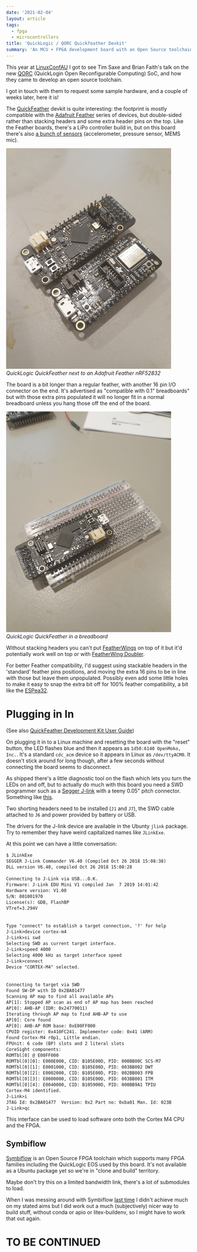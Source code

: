 ```yaml
---
date: '2021-02-04'
layout: article
tags:
  - fpga
  - microcontrollers
title: 'QuickLogic / QORC Quickfeather Devkit'
summary: 'An MCU + FPGA development board with an Open Source toolchain'
---
```


This year at [LinuxConfAU](https://linux.conf.au/) I got to see 
Tim Saxe and Brian Faith's talk on the new
[QORC](https://www.quicklogic.com/QORC/) (QuickLogin Open Reconfigurable Computing)
SoC, and how they came to develop an open source toolchain.

I got in touch with them to request some sample hardware, and a couple of weeks
later, here it is!

The [QuickFeather](https://www.quicklogic.com/products/eos-s3/quickfeather-development-kit/)
devkit is quite interesting: the footprint is mostly compatible with the 
[Adafruit Feather](https://www.adafruit.com/feather) series of devices, but double-sided 
rather than stacking headers and some extra header pins on the top.
Like the Feather boards, there's a LiPo controller build in, but on this board there's also
[a bunch of sensors](https://github.com/QuickLogic-Corp/quick-feather-dev-board#key-features)
(accelerometer, pressure sensor, MEMS mic).

[![20210211_125904](img/20210211_125904-thumb.jpg)](img/20210211_125904.jpg)
*QuickLogic QuickFeather next to an Adafruit Feather nRF52832*

The board is a bit longer than a regular feather,
with another 16 pin I/O connector on the end.
It's advertised as "compatible with 0.1" breadboards" but with those extra
pins populated it will no longer fit in a normal breadboard unless you hang
those off the end of the board.

[![20210211_125839](img/20210211_125839-thumb.jpg)](img/20210211_125839.jpg)
*QuickLogic QuickFeather in a breadboard*

Without stacking headers you can't put [FeatherWings](https://www.adafruit.com/category/814)
on top of it but it'd potentially work well on top or with
[FeatherWing Doubler](https://www.adafruit.com/product/2890).

For better Feather compatibility, I'd suggest using stackable headers in the
'standard' feather pins positions, and moving the extra 16 pins to be in line with
those but leave them unpopulated. Possibly even add some little holes to make
it easy to snap the extra bit off for 100% feather compatibility, a bit like the 
[ESPea32](https://blog.aprbrother.com/product/espea32).
	
Plugging in In
==============

(See also [QuickFeather Development Kit User Guide](https://github.com/QuickLogic-Corp/quick-feather-dev-board/blob/master/doc/QuickFeather_UserGuide.pdf))

On plugging it in to a Linux machine and resetting the board with the "reset" button,
the LED flashes blue and then it appears as `1d50:6140 OpenMoko, Inc.`.
It's a standard `cdc_acm` device so it appears in Linux as `/dev/ttyACM0`.
It doesn't stick around for long though, after
a few seconds without connecting the board seems to disconnect.

As shipped there's a little diagnostic tool on the flash which lets you turn the LEDs
on and off, but to actually do much with this board you need a SWD programmer such
as a [Segger J-link](https://www.segger.com/products/debug-probes/j-link/) with a 
teeny 0.05" pitch connector.  Something like [this](https://www.adafruit.com/product/3571).

Two shorting headers need to be installed (`J1` and `J7`), the SWD cable attached
to `J6` and power provided by battery or USB.

The drivers for the J-link device are available in the Ubunty `jlink` package.
Try to remember they have weird capitalized names like `JLinkExe`.

At this point we can have a little conversation:

```
$ JLinkExe
SEGGER J-Link Commander V6.40 (Compiled Oct 26 2018 15:08:38)
DLL version V6.40, compiled Oct 26 2018 15:08:28

Connecting to J-Link via USB...O.K.
Firmware: J-Link EDU Mini V1 compiled Jan  7 2019 14:01:42
Hardware version: V1.00
S/N: 801001970
License(s): GDB, FlashBP
VTref=3.294V


Type "connect" to establish a target connection, '?' for help
J-Link>device cortex-m4
J-Link>si swd
Selecting SWD as current target interface.
J-Link>speed 4000
Selecting 4000 kHz as target interface speed
J-Link>connect
Device "CORTEX-M4" selected.


Connecting to target via SWD
Found SW-DP with ID 0x2BA01477
Scanning AP map to find all available APs
AP[1]: Stopped AP scan as end of AP map has been reached
AP[0]: AHB-AP (IDR: 0x24770011)
Iterating through AP map to find AHB-AP to use
AP[0]: Core found
AP[0]: AHB-AP ROM base: 0xE00FF000
CPUID register: 0x410FC241. Implementer code: 0x41 (ARM)
Found Cortex-M4 r0p1, Little endian.
FPUnit: 6 code (BP) slots and 2 literal slots
CoreSight components:
ROMTbl[0] @ E00FF000
ROMTbl[0][0]: E000E000, CID: B105E00D, PID: 000BB00C SCS-M7
ROMTbl[0][1]: E0001000, CID: B105E00D, PID: 003BB002 DWT
ROMTbl[0][2]: E0002000, CID: B105E00D, PID: 002BB003 FPB
ROMTbl[0][3]: E0000000, CID: B105E00D, PID: 003BB001 ITM
ROMTbl[0][4]: E0040000, CID: B105900D, PID: 000BB9A1 TPIU
Cortex-M4 identified.
J-Link>i
JTAG Id: 0x2BA01477  Version: 0x2 Part no: 0xba01 Man. Id: 023B 
J-Link>qc
```

This interface can be used to load software onto both the Cortex M4
CPU and the FPGA.

## Symbiflow

[Symbiflow](https://symbiflow.github.io/) is an Open Source FPGA toolchain
which supports many FPGA families including the QuickLogic EOS used by this board.
It's not available as a Ubuntu package yet so we're in "clone and build" territory.

Maybe don't try this on a limited bandwidth link, there's a lot of submodules to load.

When I was messing around with Symbiflow [last time](https://nick.zoic.org/art/migen-gigatron/)
I didn't achieve much on my stated aims but I did work out a much (subjectively)
nicer way to build stuff, without conda or apio or litex-buildenv, so I might have to
work that out again.

# TO BE CONTINUED

